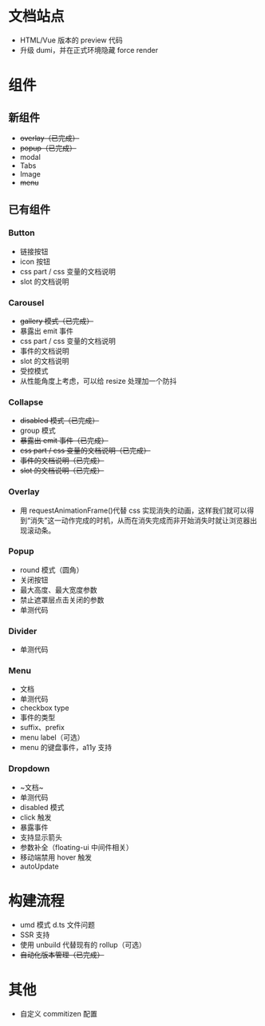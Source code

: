 # 文档站点

- HTML/Vue 版本的 preview 代码
- 升级 dumi，并在正式环境隐藏 force render

# 组件

## 新组件

- ~~overlay（已完成）~~
- ~~popup（已完成）~~
- modal
- Tabs
- Image
- ~~menu~~

## 已有组件

### Button

- 链接按钮
- icon 按钮
- css part / css 变量的文档说明
- slot 的文档说明

### Carousel

- ~~gallery 模式（已完成）~~
- 暴露出 emit 事件
- css part / css 变量的文档说明
- 事件的文档说明
- slot 的文档说明
- 受控模式
- 从性能角度上考虑，可以给 resize 处理加一个防抖

### Collapse

- ~~disabled 模式（已完成）~~
- group 模式
- ~~暴露出 emit 事件（已完成）~~
- ~~css part / css 变量的文档说明（已完成）~~
- ~~事件的文档说明（已完成）~~
- ~~slot 的文档说明（已完成）~~

### Overlay

- 用 requestAnimationFrame()代替 css 实现消失的动画，这样我们就可以得到“消失”这一动作完成的时机，从而在消失完成而非开始消失时就让浏览器出现滚动条。

### Popup

- round 模式（圆角）
- 关闭按钮
- 最大高度、最大宽度参数
- 禁止遮罩层点击关闭的参数
- 单测代码

### Divider

- 单测代码

### Menu

- 文档
- 单测代码
- checkbox type
- 事件的类型
- suffix、prefix
- menu label（可选）
- menu 的键盘事件，a11y 支持

### Dropdown

- ~文档~
- 单测代码
- disabled 模式
- click 触发
- 暴露事件
- 支持显示箭头
- 参数补全（floating-ui 中间件相关）
- 移动端禁用 hover 触发
- autoUpdate

# 构建流程

- umd 模式 d.ts 文件问题
- SSR 支持
- 使用 unbuild 代替现有的 rollup（可选）
- ~~自动化版本管理（已完成）~~

# 其他

- 自定义 commitizen 配置
